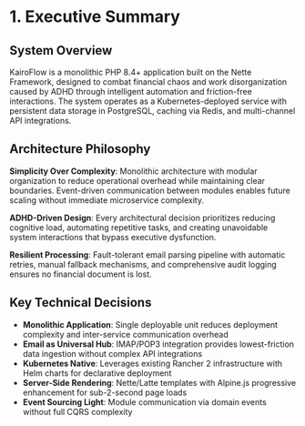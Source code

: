 # 1. Executive Summary

## System Overview

KairoFlow is a monolithic PHP 8.4+ application built on the Nette Framework, designed to combat financial chaos and work disorganization caused by ADHD through intelligent automation and friction-free interactions. The system operates as a Kubernetes-deployed service with persistent data storage in PostgreSQL, caching via Redis, and multi-channel API integrations.

## Architecture Philosophy

**Simplicity Over Complexity**: Monolithic architecture with modular organization to reduce operational overhead while maintaining clear boundaries. Event-driven communication between modules enables future scaling without immediate microservice complexity.

**ADHD-Driven Design**: Every architectural decision prioritizes reducing cognitive load, automating repetitive tasks, and creating unavoidable system interactions that bypass executive dysfunction.

**Resilient Processing**: Fault-tolerant email parsing pipeline with automatic retries, manual fallback mechanisms, and comprehensive audit logging ensures no financial document is lost.

## Key Technical Decisions

- **Monolithic Application**: Single deployable unit reduces deployment complexity and inter-service communication overhead
- **Email as Universal Hub**: IMAP/POP3 integration provides lowest-friction data ingestion without complex API integrations
- **Kubernetes Native**: Leverages existing Rancher 2 infrastructure with Helm charts for declarative deployment
- **Server-Side Rendering**: Nette/Latte templates with Alpine.js progressive enhancement for sub-2-second page loads
- **Event Sourcing Light**: Module communication via domain events without full CQRS complexity
